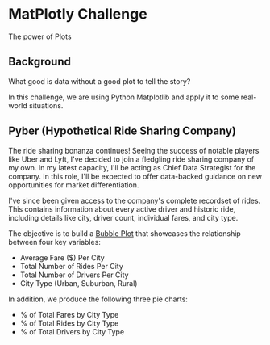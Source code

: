 # MatPlotly Challenge
The power of Plots

## Background

What good is data without a good plot to tell the story?

In this challenge, we are using Python Matplotlib and apply it to some real-world situations. 

## Pyber (Hypothetical Ride Sharing Company)

The ride sharing bonanza continues! Seeing the success of notable players like Uber and Lyft, I've decided to join a fledgling ride sharing company of my own. 
In my latest capacity, I'll be acting as Chief Data Strategist for the company. In this role, I'll be expected to offer data-backed guidance on new opportunities for market differentiation.

I've since been given access to the company's complete recordset of rides. This contains information about every active driver and historic ride, including details like city, driver count, individual fares, and city type.

The objective is to build a [Bubble Plot](https://en.wikipedia.org/wiki/Bubble_chart) that showcases the relationship between four key variables:

* Average Fare ($) Per City
* Total Number of Rides Per City
* Total Number of Drivers Per City
* City Type (Urban, Suburban, Rural)

In addition, we produce the following three pie charts:

* % of Total Fares by City Type
* % of Total Rides by City Type
* % of Total Drivers by City Type

